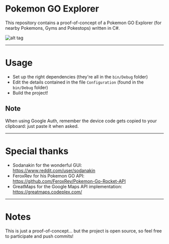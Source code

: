 # Pokemon GO Explorer

This repository contains a proof-of-concept of a Pokemon GO Explorer (for nearby Pokemons, Gyms and Pokestops) written in C#.

![alt tag](http://i.imgur.com/aQjtCtA.jpg)


___

# Usage

  - Set up the right dependencies (they're all in the `bin/Debug` folder)
  - Edit the details contained in the file `Configuration` (found in the `bin/Debug` folder)
  - Build the project!
  
## Note

  When using Google Auth, remember the device code gets copied to your clipboard: just paste it when asked.

___

# Special thanks

  - Sodanakin for the wonderful GUI: https://www.reddit.com/user/sodanakin
  - FeroxRev for his Pokemon GO API: https://github.com/FeroxRev/Pokemon-Go-Rocket-API
  - GreatMaps for the Google Maps API implementation: https://greatmaps.codeplex.com/
  
___

# Notes

This is just a proof-of-concept... but the project is open source, so feel free to participate and push commits!
